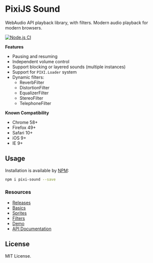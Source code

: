 # PixiJS Sound

WebAudio API playback library, with filters. Modern audio playback for modern browsers. 

[![Node.js CI](https://github.com/pixijs/sound/workflows/Node.js%20CI/badge.svg)](https://github.com/pixijs/sound/actions?query=workflow%3A%22Node.js+CI%22)

**Features**

* Pausing and resuming
* Independent volume control
* Support blocking or layered sounds (multiple instances)
* Support for `PIXI.Loader` system
* Dynamic filters:
    * ReverbFilter
    * DistortionFilter
    * EqualizerFilter
    * StereoFilter
    * TelephoneFilter

**Known Compatibility**

* Chrome 58+
* Firefox 49+
* Safari 10+
* iOS 9+
* IE 9+

## Usage

Installation is available by [NPM](https://npmjs.org):

```bash
npm i pixi-sound --save
```

### Resources

* [Releases](https://github.com/pixijs/sound/releases)
* [Basics](https://pixijs.io/sound/examples/index.html)
* [Sprites](https://pixijs.io/sound/examples/sprites.html)
* [Filters](https://pixijs.io/sound/examples/filters.html)
* [Demo](https://pixijs.io/sound/examples/demo.html)
* [API Documentation](https://pixijs.io/sound/docs/index.html)

## License

MIT License.
